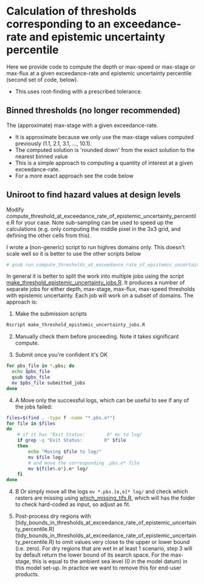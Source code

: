 # Calculation of thresholds corresponding to an exceedance-rate and epistemic uncertainty percentile

Here we provide code to compute the depth or max-speed or max-stage or max-flux at a given exceedance-rate and epistemic uncertainty percentile (second set of code, below).
* This uses root-finding with a prescribed tolerance.

## Binned thresholds (no longer recommended)
The (approximate) max-stage with a given exceedance-rate. 
  * It is approximate because we only use the max-stage values computed previously (1.1, 2.1, 3.1, ..., 10.1).
  * The computed solution is 'rounded down' from the exact solution to the nearest binned value
  * This is a simple approach to computing a quantity of interest at a given exceedance-rate.
  * For a more exact approach see the code below

## Uniroot to find hazard values at design levels
Modify compute_threshold_at_exceedance_rate_of_epistemic_uncertainty_percentile.R for your case.
Note sub-sampling can be used to speed up the calculations (e.g. only computing the middle pixel
in the 3x3 grid, and defining the other cells from this).

I wrote a (non-generic) script to run highres domains only.
This doesn't scale well so it is better to use the other scripts below
```bash
# qsub run_compute_thresholds_at_exceedance_rate_of_epistemic_uncertainty_percentile.sh
```

In general it is better to split the work into multiple jobs using the script
[make_threshold_epistemic_uncertainty_jobs.R](make_threshold_epistemic_uncertainty_jobs.R). 
It produces a number of separate jobs for either depth, max-stage, max-flux, max-speed 
thresholds with epistemic uncertainty. Each job will work on a subset of domains. The approach is:
1. Make the submission scripts
```bash
Rscript make_threshold_epistemic_uncertainty_jobs.R
```

2. Manually check them before proceeding. Note it takes significant compute.

3. Submit once you're confident it's OK
```bash
for pbs_file in *.pbs; do
  echo $pbs_file
  qsub $pbs_file
  mv $pbs_file submitted_jobs
done
```

4. A Move only the successful logs, which can be useful to see if any of the jobs failed:
```bash
files=$(find . -type f -name "*.pbs.o*")
for file in $files
do
    # if it has "Exit Status:        0" mv to log/
    if grep -q "Exit Status:        0" $file
    then
        echo "Moving $file to log/"
        mv $file log/
        # and move the corresponding .pbs.e* file
        mv ${file%.o*}.e* log/
    fi
done
```

4. B Or simply move all the logs `mv *.pbs.[e,o]* log/` and check which rasters are missing using [which_missing_tifs.R](which_missing_tifs.R), which will has the folder to check hard-coded as input, so adjust as fit.

5. Post-process dry regions with [tidy_bounds_in_thresholds_at_exceedance_rate_of_epistemic_uncertainty_percentile.R] (tidy_bounds_in_thresholds_at_exceedance_rate_of_epistemic_uncertainty_percentile.R) to omit values very close to the upper or lower bound (i.e. zero). For dry regions that are wet in at least 1 scenario, step 3 will by default return the lower bound of its search space. For the max-stage, this is equal to the ambient sea level (0 in the model datum) in this model set-up. In practice we want to remove this for end-user products.
